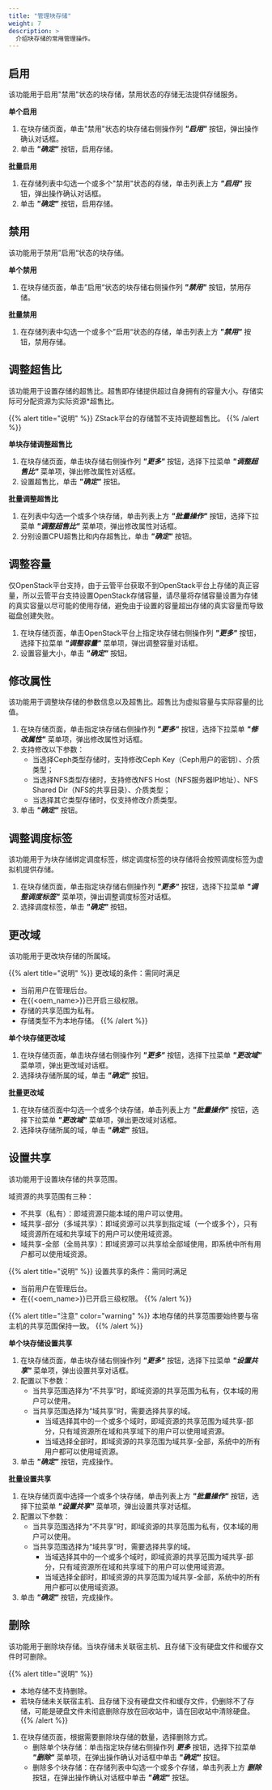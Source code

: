 ```yaml
---
title: "管理块存储"
weight: 7
description: >
  介绍块存储的常用管理操作。
---
```


## 启用

该功能用于启用"禁用"状态的块存储，禁用状态的存储无法提供存储服务。

**单个启用**

1. 在块存储页面，单击"禁用"状态的块存储右侧操作列 **_"启用"_** 按钮，弹出操作确认对话框。
2. 单击 **_"确定"_** 按钮，启用存储。

**批量启用**

1. 在存储列表中勾选一个或多个"禁用"状态的存储，单击列表上方 **_"启用"_** 按钮，弹出操作确认对话框。
2. 单击 **_"确定"_** 按钮，启用存储。

## 禁用

该功能用于禁用”启用“状态的块存储。

**单个禁用**

1. 在块存储页面，单击”启用“状态的块存储右侧操作列 **_"禁用"_** 按钮，禁用存储。

**批量禁用**

1. 在存储列表中勾选一个或多个”启用“状态的存储，单击列表上方 **_"禁用"_** 按钮，禁用存储。

## 调整超售比

该功能用于设置存储的超售比。超售即存储提供超过自身拥有的容量大小。存储实际可分配资源为实际资源*超售比。

{{% alert title="说明" %}}
ZStack平台的存储暂不支持调整超售比。
{{% /alert %}}

**单块存储调整超售比**

1. 在块存储页面，单击块存储右侧操作列 **_"更多"_** 按钮，选择下拉菜单 **_"调整超售比"_** 菜单项，弹出修改属性对话框。
2. 设置超售比，单击 **_"确定"_** 按钮。

**批量调整超售比**

1. 在列表中勾选一个或多个块存储，单击列表上方 **_"批量操作"_** 按钮，选择下拉菜单 **_"调整超售比"_** 菜单项，弹出修改属性对话框。
2. 分别设置CPU超售比和内存超售比，单击 **_"确定"_** 按钮。

## 调整容量

仅OpenStack平台支持，由于云管平台获取不到OpenStack平台上存储的真正容量，所以云管平台支持设置OpenStack存储容量，请尽量将存储容量设置为存储的真实容量以尽可能的使用存储，避免由于设置的容量超出存储的真实容量而导致磁盘创建失败。

1. 在块存储页面，单击OpenStack平台上指定块存储右侧操作列 **_"更多"_** 按钮，选择下拉菜单 **_"调整容量"_** 菜单项，弹出调整容量对话框。
2. 设置容量大小，单击 **_"确定"_** 按钮。

## 修改属性

该功能用于调整块存储的参数信息以及超售比。超售比为虚拟容量与实际容量的比值。

1. 在块存储页面，单击指定块存储右侧操作列 **_"更多"_** 按钮，选择下拉菜单 **_"修改属性"_** 菜单项，弹出修改属性对话框。
2. 支持修改以下参数：
    - 当选择Ceph类型存储时，支持修改Ceph Key（Ceph用户的密钥）、介质类型；
    - 当选择NFS类型存储时，支持修改NFS Host（NFS服务器IP地址）、NFS Shared Dir（NFS的共享目录）、介质类型；
    - 当选择其它类型存储时，仅支持修改介质类型。
3. 单击 **_"确定"_** 按钮。

## 调整调度标签

该功能用于为块存储绑定调度标签，绑定调度标签的块存储将会按照调度标签为虚拟机提供存储。

1. 在块存储页面，单击指定块存储右侧操作列 **_"更多"_** 按钮，选择下拉菜单 **_"调整调度标签"_** 菜单项，弹出调整调度标签对话框。
2. 选择调度标签，单击 **_"确定"_** 按钮。

## 更改域

该功能用于更改块存储的所属域。

{{% alert title="说明" %}}
更改域的条件：需同时满足

- 当前用户在管理后台。
- 在{{<oem_name>}}已开启三级权限。
- 存储的共享范围为私有。
- 存储类型不为本地存储。
{{% /alert %}}

**单个块存储更改域**

1. 在块存储页面，单击块存储右侧操作列 **_"更多"_** 按钮，选择下拉菜单 **_"更改域"_** 菜单项，弹出更改域对话框。
2. 选择块存储所属的域，单击 **_"确定"_** 按钮。

**批量更改域**

1. 在块存储页面中勾选一个或多个块存储，单击列表上方 **_"批量操作"_** 按钮，选择下拉菜单 **_"更改域"_** 菜单项，弹出更改域对话框。
2. 选择块存储所属的域，单击 **_"确定"_** 按钮。


## 设置共享

该功能用于设置块存储的共享范围。

域资源的共享范围有三种：

- 不共享（私有）：即域资源只能本域的用户可以使用。
- 域共享-部分（多域共享）：即域资源可以共享到指定域（一个或多个），只有域资源所在域和共享域下的用户可以使用域资源。
- 域共享-全部（全局共享）：即域资源可以共享给全部域使用，即系统中所有用户都可以使用域资源。

{{% alert title="说明" %}}
设置共享的条件：需同时满足

- 当前用户在管理后台。
- 在{{<oem_name>}}已开启三级权限。
{{% /alert %}}

{{% alert title="注意" color="warning" %}}
本地存储的共享范围要始终要与宿主机的共享范围保持一致。
{{% /alert %}}

**单个块存储设置共享**

1. 在块存储页面，单击块存储右侧操作列 **_"更多"_** 按钮，选择下拉菜单 **_"设置共享"_** 菜单项，弹出设置共享对话框。
2. 配置以下参数：
   - 当共享范围选择为“不共享”时，即域资源的共享范围为私有，仅本域的用户可以使用。
   - 当共享范围选择为“域共享”时，需要选择共享的域。
       - 当域选择其中的一个或多个域时，即域资源的共享范围为域共享-部分，只有域资源所在域和共享域下的用户可以使用域资源。
       - 当域选择全部时，即域资源的共享范围为域共享-全部，系统中的所有用户都可以使用域资源。
3. 单击 **_"确定"_** 按钮，完成操作。

**批量设置共享**

1. 在块存储页面中选择一个或多个块存储，单击列表上方 **_"批量操作"_** 按钮，选择下拉菜单 **_"设置共享"_** 菜单项，弹出设置共享对话框。
2. 配置以下参数：
   - 当共享范围选择为“不共享”时，即域资源的共享范围为私有，仅本域的用户可以使用。
   - 当共享范围选择为“域共享”时，需要选择共享的域。
       - 当域选择其中的一个或多个域时，即域资源的共享范围为域共享-部分，只有域资源所在域和共享域下的用户可以使用域资源。
       - 当域选择全部时，即域资源的共享范围为域共享-全部，系统中的所有用户都可以使用域资源。
3. 单击 **_"确定"_** 按钮，完成操作。

## 删除

该功能用于删除块存储。当块存储未关联宿主机、且存储下没有硬盘文件和缓存文件时可删除。

{{% alert title="说明" %}}
- 本地存储不支持删除。
- 若块存储未关联宿主机、且存储下没有硬盘文件和缓存文件，仍删除不了存储，可能是硬盘文件未彻底删除存放在回收站中，请在回收站中清除硬盘。
{{% /alert %}}

1. 在块存储页面，根据需要删除块存储的数量，选择删除方式。
    - 删除单个块存储：单击指定块存储右侧操作列 **_更多_** 按钮，选择下拉菜单 **_"删除"_** 菜单项，在弹出操作确认对话框中单击 **_"确定"_** 按钮。
    - 删除多个块存储：在存储列表中勾选一个或多个存储，单击列表上方 **_删除_** 按钮，在弹出操作确认对话框中单击 **_"确定"_** 按钮。

